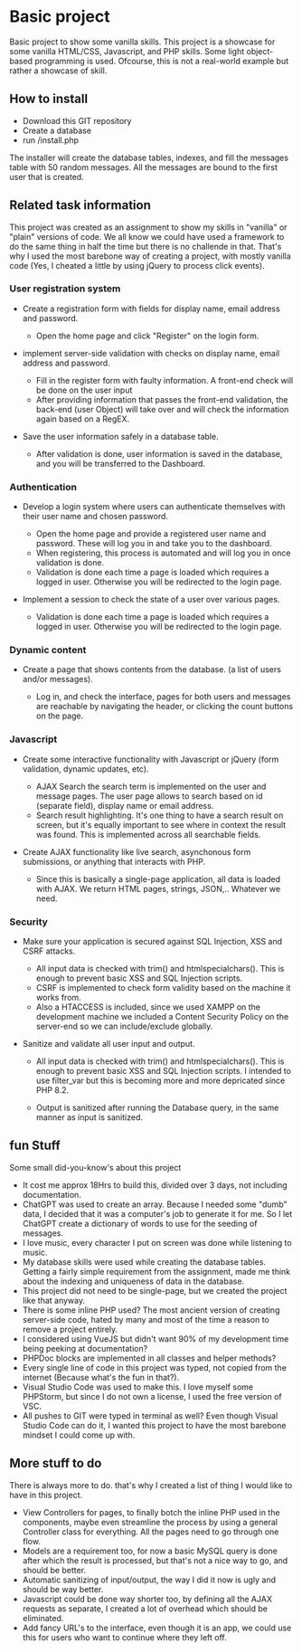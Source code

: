 # Basic project

Basic project to show some vanilla skills. This project is a showcase for some vanilla HTML/CSS, Javascript, and PHP skills. Some light object-based programming is used. Ofcourse, this is not a real-world example but rather a showcase of skill.

## How to install

* Download this GIT repository
* Create a database
* run /install.php

The installer will create the database tables, indexes, and fill the messages table with 50 random messages. All the messages are bound to the first user that is created.

## Related task information

This project was created as an assignment to show my skills in "vanilla" or "plain" versions of code. We all know we could have used a framework to do the same thing in half the time but there is no challende in that. That's why I used the most barebone way of creating a project, with mostly vanilla code (Yes, I cheated a little by using jQuery to process click events).

### User registration system
* Create a registration form with fields for display name, email address and password.

    * Open the home page and click "Register" on the login form.

* implement server-side validation with checks on display name, email address and password.

    * Fill in the register form with faulty information. A front-end check will be done on the user input
    * After providing information that passes the front-end validation, the back-end (user Object) will take over and will check the information again based on a RegEX.

* Save the user information safely in a database table.

    * After validation is done, user information is saved in the database, and you will be transferred to the Dashboard.

### Authentication
* Develop a login system where users can authenticate themselves with their user name and chosen password.

    * Open the home page and provide a registered user name and password. These will log you in and take you to the dashboard.
    * When registering, this process is automated and will log you in once validation is done.
    * Validation is done each time a page is loaded which requires a logged in user. Otherwise you will be redirected to the login page.

* Implement a session to check the state of a user over various pages.

    * Validation is done each time a page is loaded which requires a logged in user. Otherwise you will be redirected to the login page.

### Dynamic content
* Create a page that shows contents from the database. (a list of users and/or messages).

    * Log in, and check the interface, pages for both users and messages are reachable by navigating the header, or clicking the count buttons on the page.

### Javascript
* Create some interactive functionality with Javascript or jQuery (form validation, dynamic updates, etc).

    * AJAX Search the search term is implemented on the user and message pages. The user page allows to search based on id (separate field), display name or email address.
    * Search result highlighting. It's one thing to have a search result on screen, but it's equally important to see where in context the result was found. This is implemented across all searchable fields.

* Create AJAX functionality like live search, asynchonous form submissions, or anything that interacts with PHP.

    * Since this is basically a single-page application, all data is loaded with AJAX. We return HTML pages, strings, JSON,.. Whatever we need.

### Security
* Make sure your application is secured against SQL Injection, XSS and CSRF attacks.

    * All input data is checked with trim() and htmlspecialchars(). This is enough to prevent basic XSS and SQL Injection scripts.
    * CSRF is implemented to check form validity based on the machine it works from.
    * Also a HTACCESS is included, since we used XAMPP on the development machine we included a Content Security Policy on the server-end so we can include/exclude globally.

* Sanitize and validate all user input and output.

    * All input data is checked with trim() and htmlspecialchars(). This is enough to prevent basic XSS and SQL Injection scripts. I intended to use filter_var but this is becoming more and more depricated since PHP 8.2.

    * Output is sanitized after running the Database query, in the same manner as input is sanitized.

## fun Stuff

Some small did-you-know's about this project

* It cost me approx 18Hrs to build this, divided over 3 days, not including documentation.
* ChatGPT was used to create an array. Because I needed some "dumb" data, I decided that it was a computer's job to generate it for me. So I let ChatGPT create a dictionary of words to use for the seeding of messages.
* I love music, every character I put on screen was done while listening to music.
* My database skills were used while creating the database tables. Getting a fairly simple requirement from the assignment, made me think about the indexing and uniqueness of data in the database. 
* This project did not need to be single-page, but we created the project like that anyway.
* There is some inline PHP used? The most ancient version of creating server-side code, hated by many and most of the time a reason to remove a project entirely.
* I considered using VueJS but didn't want 90% of my development time being peeking at documentation?
* PHPDoc blocks are implemented in all classes and helper methods?
* Every single line of code in this project was typed, not copied from the internet (Because what's the fun in that?).
* Visual Studio Code was used to make this. I love myself some PHPStorm, but since I do not own a license, I used the free version of VSC.
* All pushes to GIT were typed in terminal as well? Even though Visual Studio Code can do it, I wanted this project to have the most barebone mindset I could come up with.

## More stuff to do
There is always more to do. that's why I created a list of thing I would like to have in this project.

* View Controllers for pages, to finally botch the inline PHP used in the components, maybe even streamline the process by using a general Controller class for everything. All the pages need to go through one flow.
* Models are a requirement too, for now a basic MySQL query is done after which the result is processed, but that's not a nice way to go, and should be better.
* Automatic sanitizing of input/output, the way I did it now is ugly and should be way better.
* Javascript could be done way shorter too, by defining all the AJAX requests as separate, I created a lot of overhead which should be eliminated.
* Add fancy URL's to the interface, even though it is an app, we could use this for users who want to continue where they left off.
